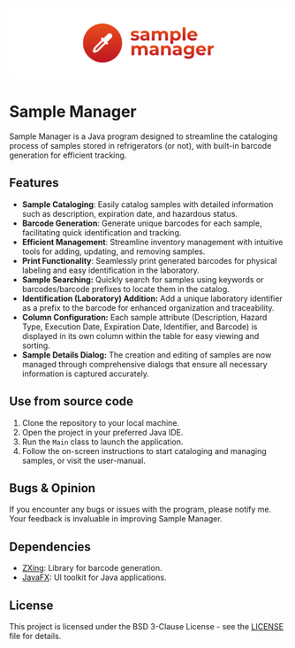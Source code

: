![Cover](images/mainreadme-cover.svg)
# Sample Manager

Sample Manager is a Java program designed to streamline the cataloging process of samples stored in refrigerators (or not), with built-in barcode generation for efficient tracking.

## Features

- **Sample Cataloging**: Easily catalog samples with detailed information such as description, expiration date, and hazardous status.
- **Barcode Generation**: Generate unique barcodes for each sample, facilitating quick identification and tracking.
- **Efficient Management**: Streamline inventory management with intuitive tools for adding, updating, and removing samples.
- **Print Functionality**: Seamlessly print generated barcodes for physical labeling and easy identification in the laboratory.
- **Sample Searching:** Quickly search for samples using keywords or barcodes/barcode prefixes to locate them in the catalog.
- **Identification (Laboratory) Addition:** Add a unique laboratory identifier as a prefix to the barcode for enhanced organization and traceability.
- **Column Configuration:** Each sample attribute (Description, Hazard Type, Execution Date, Expiration Date, Identifier, and Barcode) is displayed in its own column within the table for easy viewing and sorting.
- **Sample Details Dialog:** The creation and editing of samples are now managed through comprehensive dialogs that ensure all necessary information is captured accurately.

## Use from source code

1. Clone the repository to your local machine.
2. Open the project in your preferred Java IDE.
3. Run the `Main` class to launch the application.
4. Follow the on-screen instructions to start cataloging and managing samples, or visit the user-manual.

## Bugs & Opinion
If you encounter any bugs or issues with the program, please notify me. Your feedback is invaluable in improving Sample Manager.

## Dependencies

- [ZXing](https://github.com/zxing/zxing): Library for barcode generation.
- [JavaFX](https://openjfx.io/): UI toolkit for Java applications.

## License

This project is licensed under the BSD 3-Clause License - see the [LICENSE](LICENSE) file for details.
